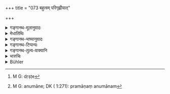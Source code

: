 +++
title = "073 बहुत्वम् परिगृह्णीयात्"

+++

<details><summary>गङ्गानथ-मूलानुवादः</summary>

On a conflict among witnesses, the king shall accept the majority; in the case of equality (of number) those possessed of superior qualifications; and in the case of conflict between equally qualified witnesses, the best among the twice-born.—(73)
</details>

<details><summary>मेधातिथिः</summary>

यत्र भूमिभागादौ विप्रतिपत्तिर् द्वाभ्यां च भोगसाधनं साक्षिणो निर्दिष्टाः । ते अ केचिद् अर्थिनो भोगम् आहुर् अपरे प्रत्यर्थिनः । तत्र बहूनां वचनं ग्राह्यम् । समसंख्येषु तु ये गुणैर् उत्कृष्टा बहुगुणा इत्य् अर्थः । एकेन वा गुणेन दृष्टपुरुषार्थोपकारिणा[^२७७] सातिशयेन युक्ताः । गुणवतां समगुणानां भेदे जातिर् आदर्तव्या । सर्वसाम्ये शपथः । अन्यद् वा तत्समानम्[^२७८] ।


[^२७८]:
     M G: anumāne; DK ( 1:271): pramāṇaṃ anumānam


[^२७७]:
     M G: dṛṣṭe

**बहुत्वं परिगृह्णीयात्** । बहूनां वचनं प्रमाणीकुर्यात् । **द्वैधं** परस्परविरुद्धार्थाभिधानम् ॥ ८.७३ ॥
</details>

<details><summary>गङ्गानथ-भाष्यानुवादः</summary>

In a dispute over the possession of land, *eg*., when several witnesses have been cited in proof of possession, if some depose to possession by the plaintiff, while others to that of the defendant,—then the king shall accept the statement of the majority.

When the number on both sides are equal, he shall Accept the statement of those ‘*possessed of superior qualifications*,’—*i.e*., of a larger number of qualities, or of a single quality, but in a very large degree, very much to the benefit of mankind.

When there is a conflict between two equally qualified witnesses, preference has to be given to the higher caste.

Lastly, when both sets are equal in all respects, then recourse should he had to ordeals, or some other similar means of discrimination.

‘*Accept the majority*’—*i.e*., accept as true the statement of the majority.

‘*Conflict*’—making contradictory statements.—(73)
</details>

<details><summary>गङ्गानथ-टिप्पन्यः</summary>

‘*Dvijottamān*’—Brāhmaṇas’ (Govindarāja and Nārāyaṇa;—‘righteous
Brāhmaṇas’ (Kullūka and Raghavānanda).

This verse is quoted in *Smṛticandrikā* (Vyavahāra, p. 211);—and in
*Kṛtyakalpataru* (32a).
</details>

<details><summary>गङ्गानथ-तुल्य-वाक्यानि</summary>

*Viṣṇu* (8.39).—‘If there is contradictory evidence, let the King decide
by the majority of witnesses; if there is equality in number, by
superiority in virtue; if there is parity in virtue, by the evidence of
the best among the twice-born.’

*Yājñavalkya* (2.78, 80).—‘When there is contradiction, the evidence of
the majority should be accepted; when the number of witnesses is equal
on both sides, then the evidence of those better qualified should he
accepted; when there is contradiction among witnesses equally qualified,
the evidence of those should be accepted who are possessed of the best
qualifications. Even after the witnesses have deposed, if other
witnesses, either better qualified or in larger numbers, come forward to
depose to the contrary, the former witnesses should be rejected as
false.’

*Nārada* (1.229).—‘When there is conflicting evidence, the majority of
witnesses decides the matter. If the number of witnesses is equal on
both sides, the testimony of those should be accepted as correct whose
veracity is not liable to suspicion. If the number of such witnesses is
equal on both sides, the testimony of those should be accepted who are
possessed of a superior memory.’

*Bṛhaspati* (7.35).—‘In a conflict among witnesses, the testimony of the
majority should be accepted; when the number is equal on both sides, the
testimony of the more virtuous ones; when the virtuous witnesses are
divided, the testimony of those specially eminent for the performance of
righteous acts; whenever those are divided, the testimony of those
endowed with superior memory.’
</details>

<details><summary>भारुचिः</summary>

विधिविप्रतिपत्ताव् एष एव न्यायः । अनुमाने यथोक्ते, क्वचिच् च शपथाद्य् अपि वक्ष्यति- "असाक्षिकेषु त्व् अर्थेषु । । । शपथेनापि लम्भयेत्" इति । अपि च "जागर्ति भगवान् धर्मः" । स एव साम्ये ऽपि सति केनचित् कारणेनात्मानं दर्शयति । **द्विजोत्तमान्** इति चेदं लिङ्गं ब्राह्मणानां साक्षित्वे तथा चोक्तम् "आप्ताः सर्वेषु वर्णेषु" इति । न चैतद् उक्तवर्णानुवादार्थं **सर्व**ग्रहणम् । किं तर्हि ब्राह्मणवर्णावबोधार्थम् । तथा च कृत्वैवमादीनि लिङ्गानि श्रोत्रियप्रतिषेधस्य ॥ ८.७३ ॥
</details>

<details><summary>Bühler</summary>

073	On a conflict of the witnesses the king shall accept (as true) the evidence of the) majority; if (the conflicting parties are) equal in number, (that of) those distinguished by good qualities; on a difference between (equally) distinguished (witnesses, that of) the best among the twice-born.
</details>
